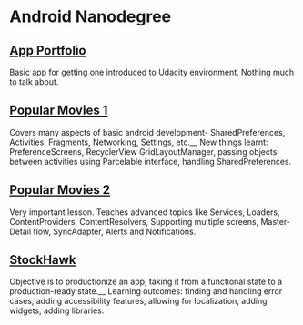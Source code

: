 # Android Nanodegree

## [App Portfolio](https://github.com/GurpreetSK95/My-App-Portfolio)
Basic app for getting one introduced to Udacity environment. Nothing much to talk about.

## [Popular Movies 1](https://github.com/GurpreetSK95/PopularMovies1)
Covers many aspects of basic android development- SharedPreferences, Activities, Fragments, Networking, Settings, etc.__ 
New things learnt: PreferenceScreens, RecyclerView GridLayoutManager, passing objects between activities using Parcelable interface, handling SharedPreferences.

## [Popular Movies 2](https://github.com/GurpreetSK95/PopularMovies2)
Very important lesson. Teaches advanced topics like Services, Loaders, ContentProviders, ContentResolvers, Supporting multiple screens, Master-Detail flow, SyncAdapter, Alerts and Notifications.

## [StockHawk](https://github.com/GurpreetSK95/StockHawk)
Objective is to productionize an app, taking it from a functional state to a production-ready state.__
Learning outcomes: finding and handling error cases, adding accessibility features, allowing for localization, adding widgets, adding libraries.

